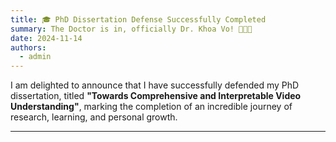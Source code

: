 ```yaml
---
title: 🎓 PhD Dissertation Defense Successfully Completed
summary: The Doctor is in, officially Dr. Khoa Vo! 💼👨‍🎓
date: 2024-11-14
authors:
  - admin
---
```


I am delighted to announce that I have successfully defended my PhD dissertation, titled **"Towards Comprehensive and Interpretable Video Understanding"**, marking the completion of an incredible journey of research, learning, and personal growth.

---
